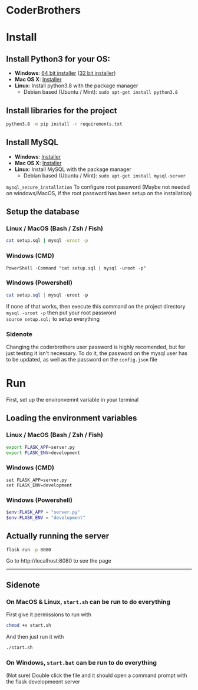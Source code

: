 # CoderBrothers

# Install
## Install Python3 for your OS:  
- **Windows**: [64 bit installer](https://www.python.org/ftp/python/3.8.5/python-3.8.5-amd64.exe) ([32 bit installer](https://www.python.org/ftp/python/3.8.5/python-3.8.5.exe))
- **Mac OS X**: [Installer](https://www.python.org/ftp/python/3.8.5/python-3.8.5-macosx10.9.pkg)
- **Linux**: Install python3.8 with the package manager
    - Debian based (Ubuntu / Mint): `sudo apt-get install python3.8`

## Install libraries for the project
```sh
python3.8 -m pip install -r requirements.txt
```

## Install MySQL
- **Windows**: [Installer](https://dev.mysql.com/get/Downloads/MySQLInstaller/mysql-installer-community-8.0.19.0.msi)
- **Mac OS X**: [Installer](https://dev.mysql.com/get/Downloads/MySQL-8.0/mysql-8.0.19-macos10.15-x86_64.dmg)
- **Linux**: Install MySQL with the package manager
    - Debian based (Ubuntu / Mint): `sudo apt-get install mysql-server`

`mysql_secure_installation` To configure root password (Maybe not needed on windows/MacOS, if the root password has been setup on the installation)

## Setup the database
### Linux / MacOS (Bash / Zsh / Fish)
```bash
cat setup.sql | mysql -uroot -p
```

### Windows (CMD)

```batchfile
PowerShell -Command "cat setup.sql | mysql -uroot -p"
```

### Windows (Powershell)

```powershell
cat setup.sql | mysql -uroot -p
```

If none of that works, then execute this command on the project directory  
`mysql -uroot -p` then put your root password  
`source setup.sql;` to setup everything  

### Sidenote
Changing the coderbrothers user password is highly recomended, but for just testing it isn't necessary.
To do it, the password on the mysql user has to be updated, as well as the password on the `config.json` file

# Run

First, set up the environvemnt variable in your terminal
## Loading the environment variables
### Linux / MacOS (Bash / Zsh / Fish)
```bash
export FLASK_APP=server.py
export FLASK_ENV=development
```

### Windows (CMD)

```batchfile
set FLASK_APP=server.py
set FLASK_ENV=development
```

### Windows (Powershell)

```powershell
$env:FLASK_APP = "server.py"
$env:FLASK_ENV = "development"
```

## Actually running the server
```sh
flask run -p 8080
```

Go to http://localhost:8080 to see the page

***

## Sidenote
### On MacOS & Linux, `start.sh` can be run to do everything
First give it permissions to run with
```bash
chmod +x start.sh
```
And then just run it with
```bash
./start.sh
```
### On Windows, `start.bat` can be run to do everything
(Not sure) Double click the file and it should open a command prompt with the flask developmeent server
